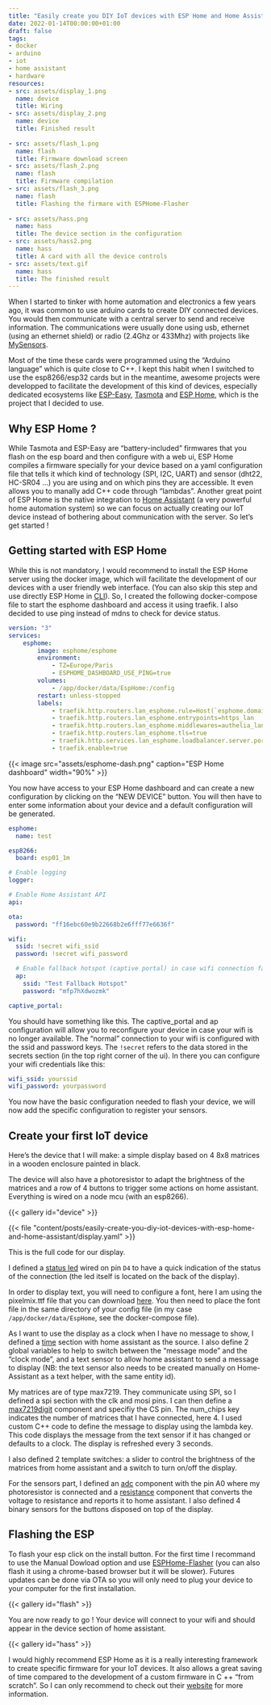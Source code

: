 ```yaml
---
title: "Easily create you DIY IoT devices with ESP Home and Home Assistant"
date: 2022-01-14T00:00:00+01:00
draft: false
tags:
- docker
- arduino
- iot
- home assistant
- hardware
resources:
- src: assets/display_1.png
  name: device
  title: Wiring
- src: assets/display_2.png
  name: device
  title: Finished result
  
- src: assets/flash_1.png
  name: flash
  title: Firmware download screen
- src: assets/flash_2.png
  name: flash
  title: Firmware compilation
- src: assets/flash_3.png
  name: flash
  title: Flashing the firmare with ESPHome-Flasher
  
- src: assets/hass.png
  name: hass
  title: The device section in the configuration
- src: assets/hass2.png
  name: hass
  title: A card with all the device controls
- src: assets/text.gif
  name: hass
  title: The finished result
---
```


When I started to tinker with home automation and electronics a few years ago, it was common to use arduino cards to create DIY connected devices. You would then communicate with a central server to send and receive information. The communications were usually done using usb, ethernet (using an ethernet shield) or radio (2.4Ghz or 433Mhz) with projects like [MySensors](https://www.mysensors.org/).

Most of the time these cards were programmed using the “Arduino language” which is quite close to C++. I kept this habit when I switched to use the esp8266/esp32 cards but in the meantime, awesome projects were developped to facilitate the development of this kind of devices, especially dedicated ecosystems like [ESP-Easy](https://espeasy.readthedocs.io/en/latest/), [Tasmota](https://tasmota.github.io/docs/) and [ESP Home](https://esphome.io/), which is the project that I decided to use.

## Why ESP Home ?

While Tasmota and ESP-Easy are “battery-included” firmwares that you flash on the esp board and then configure with a web ui, ESP Home compiles a firmware specially for your device based on a yaml configuration file that tells it which kind of technology (SPI, I2C, UART) and sensor (dht22, HC-SR04 …) you are using and on which pins they are accessible. It even allows you to manally add C++ code through “lambdas”. Another great point of ESP Home is the native integration to [Home Assistant](https://www.home-assistant.io/) (a very powerful home automation system) so we can focus on actually creating our IoT device instead of bothering about communication with the server. So let’s get started !

## Getting started with ESP Home

While this is not mandatory, I would recommend to install the ESP Home server using the docker image, which will facilitate the development of our devices with a user friendly web interface. (You can also skip this step and use directly ESP Home in [CLI](https://esphome.io/guides/getting_started_command_line.html)). So, I created the following docker-compose file to start the esphome dashboard and access it using traefik. I also decided to use ping instead of mdns to check for device status.

```yaml
version: "3"
services:
    esphome:
        image: esphome/esphome
        environment:
            - TZ=Europe/Paris
            - ESPHOME_DASHBOARD_USE_PING=true
        volumes:
            - /app/docker/data/EspHome:/config
        restart: unless-stopped
        labels:
            - traefik.http.routers.lan_esphome.rule=Host(`esphome.domain.tld`)
            - traefik.http.routers.lan_esphome.entrypoints=https_lan
            - traefik.http.routers.lan_esphome.middlewares=authelia_lan
            - traefik.http.routers.lan_esphome.tls=true
            - traefik.http.services.lan_esphome.loadbalancer.server.port=6052
            - traefik.enable=true
```

{{< image src="assets/esphome-dash.png" caption="ESP Home dashboard" width="90%" >}}

You now have access to your ESP Home dashboard and can create a new configuration by clicking on the “NEW DEVICE” button. You will then have to enter some information about your device and a default configuration will be generated.

```yaml
esphome:
  name: test

esp8266:
  board: esp01_1m

# Enable logging
logger:

# Enable Home Assistant API
api:

ota:
  password: "ff16ebc60e9b22668b2e6fff77e6636f"

wifi:
  ssid: !secret wifi_ssid
  password: !secret wifi_password

  # Enable fallback hotspot (captive portal) in case wifi connection fails
  ap:
    ssid: "Test Fallback Hotspot"
    password: "mfp7hXdwozmk"

captive_portal:
```

You should have something like this. The captive_portal and ap configuration will allow you to reconfigure your device in case your wifi is no longer available. The “normal” connection to your wifi is configured with the ssid and password keys. The `!secret` refers to the data stored in the secrets section (in the top right corner of the ui). In there you can configure your wifi credentials like this:

```yaml
wifi_ssid: yourssid
wifi_password: yourpassword
```

You now have the basic configuration needed to flash your device, we will now add the specific configuration to register your sensors.

## Create your first IoT device

Here’s the device that I will make: a simple display based on 4 8x8 matrices in a wooden enclosure painted in black.

The device will also have a photoresistor to adapt the brightness of the matrices and a row of 4 buttons to trigger some actions on home assistant. Everything is wired on a node mcu (with an esp8266).

{{< gallery id="device" >}}

{{< file "content/posts/easily-create-you-diy-iot-devices-with-esp-home-and-home-assistant/display.yaml" >}}

This is the full code for our display.

I defined a [status led](https://esphome.io/components/status_led.html) wired on pin `D4` to have a quick indication of the status of the connection (the led itself is located on the back of the display).

In order to display text, you will need to configure a font, here I am using the pixelmix.ttf file that you can download [here](https://www.dafont.com/pixelmix.font). You then need to place the font file in the same directory of your config file (in my case `/app/docker/data/EspHome`, see the docker-compose file).

As I want to use the display as a clock when I have no message to show, I defined a [time](https://esphome.io/components/time.html#home-assistant-time-source) section with home assistant as the source. I also define 2 global variables to help to switch between the “message mode” and the “clock mode”, and a text sensor to allow home assistant to send a message to display (NB: the text sensor also needs to be created manually on Home-Assistant as a text helper, with the same entity id).

My matrices are of type max7219. They communicate using SPI, so I defined a spi section with the clk and mosi pins. I can then define a [max7219digit](https://esphome.io/components/display/max7219digit.html) component and specifiy the CS pin. The num_chips key indicates the number of matrices that I have connected, here 4. I used custom C++ code to define the message to display using the lambda key. This code displays the message from the text sensor if it has changed or defaults to a clock. The display is refreshed every 3 seconds.

I also defined 2 template switches: a slider to control the brightness of the matrices from home assistant and a switch to turn on/off the display.

For the sensors part, I defined an [adc](https://esphome.io/components/sensor/adc.html) component with the pin A0 where my photoresistor is connected and a [resistance](https://esphome.io/components/sensor/resistance.html?highlight=resistance) component that converts the voltage to resistance and reports it to home assistant. I also defined 4 binary sensors for the buttons disposed on top of the display.

## Flashing the ESP

To flash your esp click on the install button. For the first time I recommand to use the Manual Dowload option and use [ESPHome-Flasher](https://github.com/esphome/esphome-flasher/releases) (you can also flash it using a chrome-based browser but it will be slower). Futures updates can be done via OTA so you will only need to plug your device to your computer for the first installation.

{{< gallery id="flash" >}}

You are now ready to go ! Your device will connect to your wifi and should appear in the device section of home assistant.

{{< gallery id="hass" >}}

I would highly recommend ESP Home as it is a really interesting framework to create specific firmware for your IoT devices. It also allows a great saving of time compared to the development of a custom firmware in C ++ “from scratch”. So I can only recommend to check out their [website](https://esphome.io/) for more information.